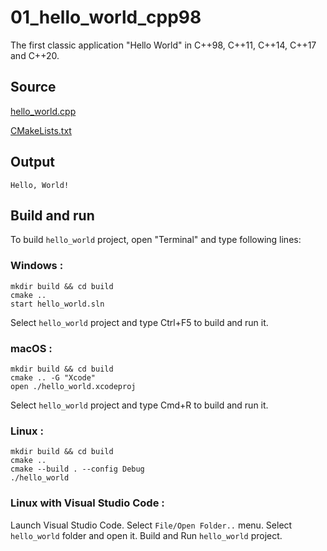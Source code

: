 # 01_hello_world_cpp98

The first classic application "Hello World" in C++98, C++11, C++14, C++17 and C++20.

## Source

[hello_world.cpp](hello_world.cpp)

[CMakeLists.txt](CMakeLists.txt)

## Output

```
Hello, World!
```

## Build and run

To build `hello_world` project, open "Terminal" and type following lines:

### Windows :

``` shell
mkdir build && cd build
cmake .. 
start hello_world.sln
```

Select `hello_world` project and type Ctrl+F5 to build and run it.

### macOS :

``` shell
mkdir build && cd build
cmake .. -G "Xcode"
open ./hello_world.xcodeproj
```

Select `hello_world` project and type Cmd+R to build and run it.

### Linux :

``` shell
mkdir build && cd build
cmake .. 
cmake --build . --config Debug
./hello_world
```

### Linux with Visual Studio Code :

Launch Visual Studio Code.
Select `File/Open Folder..` menu.
Select `hello_world` folder and open it.
Build and Run `hello_world` project.
